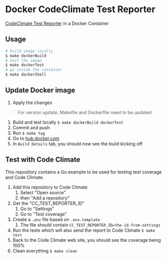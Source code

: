 # Docker CodeClimate Test Reporter

[CodeClimate Test Reporter](https://github.com/codeclimate/test-reporter) in a Docker Container

## Usage

```bash
# build image locally
$ make dockerBuild
# test the image
$ make dockerTest
# go inside the container
$ make dockerShell
```

## Update Docker image

1. Apply the changes

> For version update, Makefile and Dockerfile need to be updated

1. Build and test locally `$ make dockerBuild dockerTest`
1. Commit and push
1. Run `$ make tag`
1. Go to [hub.docker.com](https://hub.docker.com/r/amaysim/codeclimate-test-reporter/)
1. In `Build Details` tab, you should now see the build kicking off

## Test with Code Climate

This repository contains a Go example to be used for testing test coverage and Code Climate.

1. Add this repository to Code Climate
    1. Select "Open source"
    1. then "Add a repository"
1. Get the "CC_TEST_REPORTER_ID"
    1. Go to "Settings"
    1. Go to "Test coverage"
1. Create a `.env` file based on `.env.template`
    1. The file should contain `CC_TEST_REPORTER_ID=the-id-from-settings`
1. Run the tests which will also send the report to Code Climate `$ make test`
1. Back to the Code Climate web site, you should see the coverage being 100%
1. Clean everything `$ make clean`
